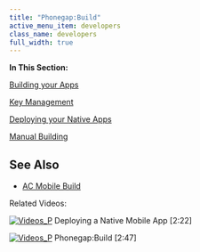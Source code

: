 ```yaml
---
title: "Phonegap:Build"
active_menu_item: developers
class_name: developers
full_width: true
---
```



**In This Section:**

[Building your Apps](building-the-native-apps)

[Key Management](key-management)

[Deploying your Native Apps](deploying-your-native-apps)

[Manual Building](manual-building)

## **See Also**

 - [AC Mobile Build](../ac-mobile-build/)

Related Videos:

[![Videos\_P](/img/docs/videos_p.png)](http://www.youtube.com/v/M9hLcnKOj04?autoplay=1&hd=1&fs=1&showsearch=0&rel=0&) Deploying a Native Mobile App [2:22]

[![Videos\_P](/img/docs/videos_p.png)](http://www.youtube.com/v/WpVMlSerJ-Q?autoplay=1&hd=1&fs=1&showsearch=0&rel=0&) Phonegap:Build [2:47]
